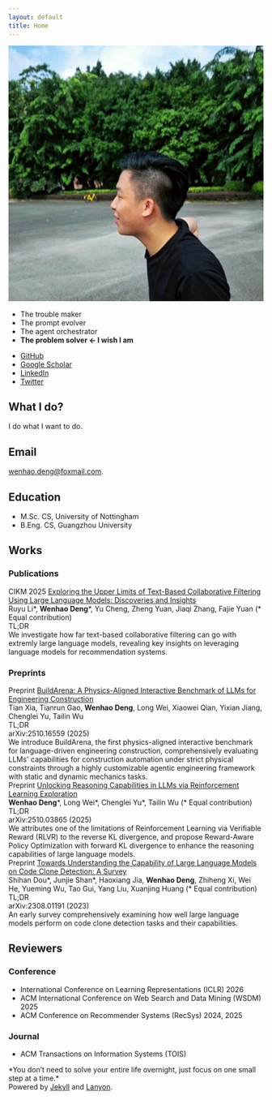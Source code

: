 ```yaml
---
layout: default
title: Home
---
```


<div class="about-container">
  <div class="about-image">
    <img src="/public/pic.jpg" alt="Portrait of Wenhao Deng" loading="lazy" decoding="async" />
  </div>
  <div class="about-content">
    <ul class="about-definitions">
      <li>The trouble maker</li>
      <li>The prompt evolver</li>
      <li>The agent orchestrator</li>
      <li><strong>The problem solver ← I wish I am</strong></li>
    </ul>
    <ul class="about-links">
      <li>
        <a href="https://github.com/w3nhao" target="_blank" rel="me noopener noreferrer" aria-label="GitHub profile">
          <i class="fab fa-github fa-fw" aria-hidden="true"></i> GitHub
        </a>
      </li>
      <li>
        <a href="https://scholar.google.com/citations?user=c7XCft4AAAAJ&hl=en" target="_blank" rel="me noopener noreferrer" aria-label="Google Scholar profile">
          <i class="fas fa-graduation-cap fa-fw" aria-hidden="true"></i> Google Scholar
        </a>
      </li>
      <li>
        <a href="https://www.linkedin.com/in/wenhaod" target="_blank" rel="me noopener noreferrer" aria-label="LinkedIn profile">
          <i class="fab fa-linkedin fa-fw" aria-hidden="true"></i> LinkedIn
        </a>
      </li>
      <li>
        <a href="https://x.com/dw3nhao" target="_blank" rel="me noopener noreferrer" aria-label="Twitter/X profile">
          <i class="fab fa-twitter fa-fw" aria-hidden="true"></i> Twitter
        </a>
      </li>
    </ul>
  </div>
</div>


## What I do?

I do what I want to do.

## Email

wenhao.deng@foxmail.com.

## Education

- M.Sc. CS, University of Nottingham
- B.Eng. CS, Guangzhou University

## Works

### Publications

<div class="publication-item">
  <div class="pub-title">
    <span class="conference-badge">CIKM 2025</span>
    <a href="https://arxiv.org/abs/2305.11700" target="_blank">Exploring the Upper Limits of Text-Based Collaborative Filtering Using Large Language Models: Discoveries and Insights</a>
  </div>
  <div class="pub-authors">
    Ruyu Li*, <strong>Wenhao Deng</strong>*, Yu Cheng, Zheng Yuan, Jiaqi Zhang, Fajie Yuan (* Equal contribution)
  </div>
  <div class="pub-meta-line">
    <div class="pub-tldr-toggle" onclick="toggleTldr(this)">TL;DR</div>
  </div>
  <div class="pub-tldr">
    We investigate how far text-based collaborative filtering can go with extremly large language models, revealing key insights on leveraging language models for recommendation systems.
  </div>
</div>

### Preprints

<div class="preprint-item">
  <div class="pub-title">
    <span class="preprint-badge">Preprint</span>
    <a href="https://arxiv.org/abs/2510.16559" target="_blank">BuildArena: A Physics-Aligned Interactive Benchmark of LLMs for Engineering Construction</a>
  </div>
  <div class="pub-authors">
    Tian Xia, Tianrun Gao, <strong>Wenhao Deng</strong>, Long Wei, Xiaowei Qian, Yixian Jiang, Chenglei Yu, Tailin Wu
  </div>
  <div class="pub-meta-line">
    <div class="pub-tldr-toggle" onclick="toggleTldr(this)">TL;DR</div>
    <span class="pub-arxiv">arXiv:2510.16559 (2025)</span>
  </div>
  <div class="pub-tldr">
    We introduce BuildArena, the first physics-aligned interactive benchmark for language-driven engineering construction, comprehensively evaluating LLMs' capabilities for construction automation under strict physical constraints through a highly customizable agentic engineering framework with static and dynamic mechanics tasks.
  </div>
</div>

<div class="preprint-item">
  <div class="pub-title">
    <span class="preprint-badge">Preprint</span>
    <a href="https://arxiv.org/abs/2510.03865" target="_blank">Unlocking Reasoning Capabilities in LLMs via Reinforcement Learning Exploration</a>
  </div>
  <div class="pub-authors">
    <strong>Wenhao Deng</strong>*, Long Wei*, Chenglei Yu*, Tailin Wu (* Equal contribution)
  </div>
  <div class="pub-meta-line">
    <div class="pub-tldr-toggle" onclick="toggleTldr(this)">TL;DR</div>
    <span class="pub-arxiv">arXiv:2510.03865 (2025)</span>
  </div>
  <div class="pub-tldr">
    We attributes one of the limitations of Reinforcement Learning via Verifiable Reward (RLVR) to the reverse KL divergence, and propose Reward-Aware Policy Optimization with forward KL divergence to enhance the reasoning capabilities of large language models.
  </div>
</div>

<div class="preprint-item">
  <div class="pub-title">
    <span class="preprint-badge">Preprint</span>
    <a href="https://arxiv.org/abs/2308.01191" target="_blank">Towards Understanding the Capability of Large Language Models on Code Clone Detection: A Survey</a>
  </div>
  <div class="pub-authors">
    Shihan Dou*, Junjie Shan*, Haoxiang Jia, <strong>Wenhao Deng</strong>, Zhiheng Xi, Wei He, Yueming Wu, Tao Gui, Yang Liu, Xuanjing Huang (* Equal contribution)
  </div>
  <div class="pub-meta-line">
    <div class="pub-tldr-toggle" onclick="toggleTldr(this)">TL;DR</div>
    <span class="pub-arxiv">arXiv:2308.01191 (2023)</span>
  </div>
  <div class="pub-tldr">
    An early survey comprehensively examining how well large language models perform on code clone detection tasks and their capabilities.
  </div>
</div> 


## Reviewers

### Conference 
- International Conference on Learning Representations (ICLR) 2026
- ACM International Conference on Web Search and Data Mining (WSDM) 2025
- ACM Conference on Recommender Systems (RecSys) 2024, 2025

### Journal
- ACM Transactions on Information Systems (TOIS)

<div class="homepage-footnote">
  <div class="inspirational-quote">
    *You don’t need to solve your entire life overnight, just focus on one small step at a time.*
  </div>
  Powered by <a href="https://jekyllrb.com/">Jekyll</a> and <a href="https://github.com/poole/lanyon">Lanyon</a>.
<div>


<!-- 
<div class="cat-gif-container">
  <img src="/public/spinning-cat.gif" alt="Spinning 3D Cat" />
  Powered by <a href="https://jekyllrb.com/">Jekyll</a> and <a href="https://github.com/poole/lanyon">Lanyon</a>.
</div> -->
